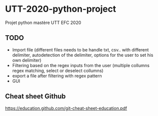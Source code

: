 # UTT-2020-python-project
Projet python mastère UTT EFC 2020


## TODO
- Import file (different files needs to be handle txt, csv.. with different delimiter, autodetection of the delimiter, options for the user to set his own delimiter)
- Filtering based on the regex inputs from the user (multiple collumns regex matching, select or deselect collumns)
- export a file after filtering with regex pattern
- GUI


## Cheat sheet Github
https://education.github.com/git-cheat-sheet-education.pdf



